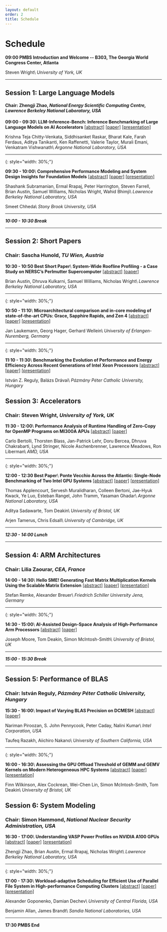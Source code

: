 ```yaml
---
layout: default
order: 2
title: Schedule
--- 
```


# Schedule

**09:00 PMBS Introduction and Welcome -- B303, The Georgia World Congress Center, Atlanta**

Steven Wright\\
_University of York, UK_

---

## Session 1: Large Language Models
#### Chair: Zhengji Zhao, _National Energy Scientific Computing Centre, Lawrence Berkeley National Laboratory, USA_

**09:00 - 09:30**\\
**LLM-Inference-Bench: Inference Benchmarking of Large Language Models on AI Accelerators** [[abstract]](abstract01.html) [[paper]](https://conferences.computer.org/sc-wpub/pdfs/SC-W2024-6oZmigAQfgJ1GhPL0yE3pS/555400b355/555400b355.pdf) [[presentation]](slides/pres01.pdf)

Krishna Teja Chitty-Venkata, Siddhisanket Raskar, Bharat Kale, Farah Ferdaus, Aditya Tanikanti, Ken Raffenetti, Valerie Taylor, Murali Emani, Venkatram Vishwanath\\
_Argonne National Laboratory, USA_

---
{: style="width: 30%;"}

**09:30 - 10:00**\\
**Comprehensive Performance Modeling and System Design Insights for Foundation Models** [[abstract]](abstract02.html) [[paper]](https://conferences.computer.org/sc-wpub/pdfs/SC-W2024-6oZmigAQfgJ1GhPL0yE3pS/555400b373/555400b373.pdf) [[presentation]](slides/pres02.pdf)

Shashank Subramanian, Ermal Rrapaj, Peter Harrington, Steven Farrell, Brian Austin, Samuel Williams, Nicholas Wright, Wahid Bhimji\\
_Lawrence Berkeley National Laboratory, USA_

Smeet Chheda\\
_Stony Brook University, USA_

---

***10:00 - 10:30 Break***

---

## Session 2: Short Papers
### Chair: Sascha Hunold, _TU Wien, Austria_

**10:30 - 10:50 Best Short Paper**\\
**System-Wide Roofline Profiling - a Case Study on NERSC’s Perlmutter Supercomputer** [[abstract]](abstract03.html) [[paper]](https://conferences.computer.org/sc-wpub/pdfs/SC-W2024-6oZmigAQfgJ1GhPL0yE3pS/555400b391/555400b391.pdf)

Brian Austin, Dhruva Kulkarni, Samuel Williams, Nicholas Wright\\
_Lawrence Berkeley National Laboratory, USA_

---
{: style="width: 30%;"}

**10:50 - 11:10**\\
**Microarchitectural comparison and in-core modeling of state-of-the-art CPUs: Grace, Sapphire Rapids, and Zen 4** [[abstract]](abstract04.html) [[paper]](https://conferences.computer.org/sc-wpub/pdfs/SC-W2024-6oZmigAQfgJ1GhPL0yE3pS/555400b398/555400b398.pdf) [[presentation]](slides/pres04.pdf)

Jan Laukemann, Georg Hager, Gerhard Wellein\\
_University of Erlangen-Nuremberg, Germany_

---
{: style="width: 30%;"}

**11:10 - 11:30**\\
**Benchmarking the Evolution of Performance and Energy Efficiency Across Recent Generations of Intel Xeon Processors** [[abstract]](abstract05.html) [[paper]](https://conferences.computer.org/sc-wpub/pdfs/SC-W2024-6oZmigAQfgJ1GhPL0yE3pS/555400b406/555400b406.pdf) [[presentation]](slides/pres05.pdf)

István Z. Reguly, Balázs Drávai\\
_Pázmány Péter Catholic University, Hungary_

## Session 3: Accelerators
### Chair: Steven Wright, _University of York, UK_

**11:30 - 12:00**\\
**Performance Analysis of Runtime Handling of Zero-Copy for OpenMP Programs on MI300A APUs** [[abstract]](abstract06.html) [[paper]](https://conferences.computer.org/sc-wpub/pdfs/SC-W2024-6oZmigAQfgJ1GhPL0yE3pS/555400b413/555400b413.pdf)

Carlo Bertolli, Thorsten Blass, Jan-Patrick Lehr, Doru Bercea, Dhruva Chakrabarti, Lynd Stringer, Nicole Aschenbrenner, Lawrence Meadows, Ron Liberman\\
_AMD, USA_

---
{: style="width: 30%;"}

**12:00 - 12:30 Best Paper**\\
**Ponte Vecchio Across the Atlantic: Single-Node Benchmarking of Two Intel GPU Systems** [[abstract]](abstract07.html) [[paper]](https://conferences.computer.org/sc-wpub/pdfs/SC-W2024-6oZmigAQfgJ1GhPL0yE3pS/555400b423/555400b423.pdf) [[presentation]](slides/pres07.pdf)

Thomas Applencourt, Servesh Muralidharan, Colleen Bertoni,  Jae-Hyuk Kwack, Ye Luo, Esteban Rangel, John Tramm, Yasaman Ghadar\\
_Argonne National Laboratory, USA_

Aditya Sadawarte, Tom Deakin\\
_University of Bristol, UK_

Arjen Tamerus, Chris Edsall\\
_University of Cambridge, UK_


---

***12:30 - 14:00 Lunch***

---

## Session 4: ARM Architectures
### Chair: Lilia Zaourar, _CEA, France_

**14:00 - 14:30**\\
**Hello SME! Generating Fast Matrix Multiplication Kernels Using the Scalable Matrix Extension** [[abstract]](abstract08.html) [[paper]](https://conferences.computer.org/sc-wpub/pdfs/SC-W2024-6oZmigAQfgJ1GhPL0yE3pS/555400b436/555400b436.pdf) [[presentation]](slides/pres08.pdf)

Stefan Remke, Alexander Breuer\\
_Friedrich Schiller University Jena, Germany_

---
{: style="width: 30%;"}

**14:30 - 15:00**\\
**AI-Assisted Design-Space Analysis of High-Performance Arm Processors** [[abstract]](abstract09.html) [[paper]](https://conferences.computer.org/sc-wpub/pdfs/SC-W2024-6oZmigAQfgJ1GhPL0yE3pS/555400b448/555400b448.pdf)

Joseph Moore, Tom Deakin, Simon McIntosh-Smith\\
_University of Bristol, UK_

---

***15:00 - 15:30 Break***

---

## Session 5: Performance of BLAS
### Chair: István Reguly, _Pázmány Péter Catholic University, Hungary_

**15:30 - 16:00**\\
**Impact of Varying BLAS Precision on DCMESH** [[abstract]](abstract10.html) [[paper]](https://conferences.computer.org/sc-wpub/pdfs/SC-W2024-6oZmigAQfgJ1GhPL0yE3pS/555400b461/555400b461.pdf)

Nariman Piroozan, S. John Pennycook, Peter Caday, Nalini Kumar\\
_Intel Corporation, USA_

Taufeq Razakh, Aiichiro Nakano\\
_University of Southern California, USA_

---
{: style="width: 30%;"}

**16:00 - 16:30**\\
**Assessing the GPU Offload Threshold of GEMM and GEMV Kernels on Modern Heterogeneous HPC Systems** [[abstract]](abstract11.html) [[paper]](https://conferences.computer.org/sc-wpub/pdfs/SC-W2024-6oZmigAQfgJ1GhPL0yE3pS/555400b474/555400b474.pdf) [[presentation]](slides/pres11.pptx)

Finn Wilkinson, Alex Cockrean, Wei-Chen Lin, Simon McIntosh-Smith, Tom Deakin\\
_University of Bristol, UK_

## Session 6: System Modeling
### Chair: Simon Hammond, _National Nuclear Security Administration, USA_

**16:30 - 17:00**\\
**Understanding VASP Power Profiles on NVIDIA A100 GPUs** [[abstract]](abstract12.html) [[paper]](https://conferences.computer.org/sc-wpub/pdfs/SC-W2024-6oZmigAQfgJ1GhPL0yE3pS/555400b489/555400b489.pdf) [[presentation]](slides/pres12.pptx)

Zhengji Zhao, Brian Austin, Ermal Rrapaj, Nicholas Wright\\
_Lawrence Berkeley National Laboratory, USA_

---
{: style="width: 30%;"}

**17:00 - 17:30**\\
**Workload-adaptive Scheduling for Efficient Use of Parallel File System in High-performance Computing Clusters** [[abstract]](abstract13.html) [[paper]](https://conferences.computer.org/sc-wpub/pdfs/SC-W2024-6oZmigAQfgJ1GhPL0yE3pS/555400b499/555400b499.pdf) [[presentation]](slides/pres13.pdf)

Alexander Goponenko, Damian Dechev\\
_University of Central Florida, USA_

Benjamin Allan, James Brandt\\
_Sandia National Laboratories, USA_ 

---

**17:30 PMBS End**
